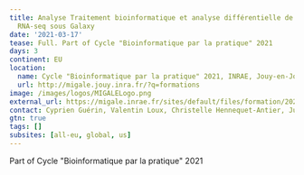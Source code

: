 ```yaml
---
title: Analyse Traitement bioinformatique et analyse différentielle de données d'expression
  RNA-seq sous Galaxy
date: '2021-03-17'
tease: Full. Part of Cycle "Bioinformatique par la pratique" 2021
days: 3
continent: EU
location:
  name: Cycle "Bioinformatique par la pratique" 2021, INRAE, Jouy-en-Josas, France
  url: http://migale.jouy.inra.fr/?q=formations
image: /images/logos/MIGALELogo.png
external_url: https://migale.inrae.fr/sites/default/files/formation/2021/module23.pdf
contact: Cyprien Guérin, Valentin Loux, Christelle Hennequet-Antier, Julie Aubert
gtn: true
tags: []
subsites: [all-eu, global, us]
---
```


Part of Cycle "Bioinformatique par la pratique" 2021
